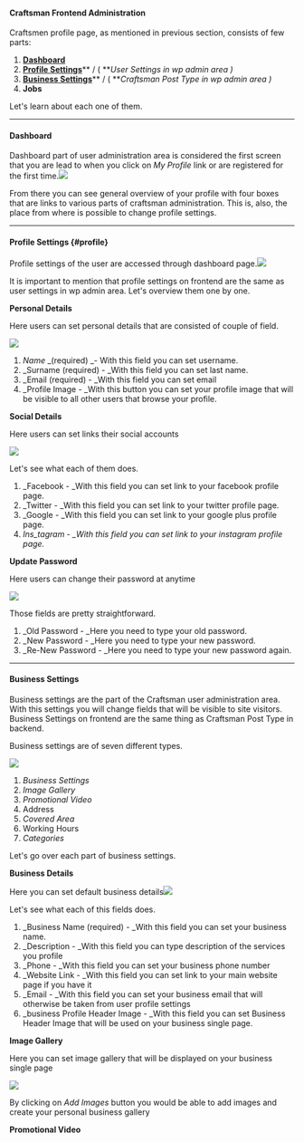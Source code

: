 #### Craftsman Frontend Administration

Craftsmen profile page, as mentioned in previous section, consists of few parts:

1. [**Dashboard**](#dashboard)
2. [**Profile Settings**](#profile)** / \( **_User Settings in wp admin area \)_
3. [**Business Settings**](#business-settings)** / \( **_Craftsman Post Type in wp admin area \)_
4. **Jobs**

Let's learn about each one of them.

---

#### **Dashboard**

Dashboard part of user administration area is considered the first screen that you are lead to when you  click on _My Profile_ link or are registered for the first time.![](/assets/20.png)

From there you can see general overview of your profile with four boxes that are links to various parts of craftsman administration. This is, also, the place from where is possible to change profile settings.

---

#### Profile Settings {#profile}

Profile settings of the user are accessed through dashboard page.![](/assets/21.png)

It is important to mention that profile settings on frontend are the same as user settings in wp admin area. Let's overview them one by one.

**Personal Details**

Here users can set personal details that are consisted of couple of field.

![](/assets/22.png)

1. _Name_ _\(required\) _- With this field you can set username.
2. \_Surname \(required\) - \_With this field you can set last name.
3. \_Email \(required\) - \_With this field you can set email
4. \_Profile Image - \_With this button you can set your profile image that will be visible to all other users that browse your profile.

**Social Details**

Here users can set links their social accounts

![](/assets/23.png)

Let's see what each of them does.

1. \_Facebook - \_With this field you can set link to your facebook profile page.
2. \_Twitter - \_With this field you can set link to your twitter profile page.
3. \_Google - \_With this field you can set link to your google plus profile page.
4. _Ins\_tagram - \_With this field you can set link to your instagram profile page._

**Update Password**

Here users can change their password at anytime

![](/assets/24.png)

Those fields are pretty straightforward.

1. \_Old Password - \_Here you need to type your old password.
2. \_New Password - \_Here you need to type your new password.
3. \_Re-New Password - \_Here you need to type your new password again.

---

#### Business Settings

Business settings are the part of the Craftsman user administration area. With this settings you will change fields that will be visible to site visitors. Business Settings on frontend are the same thing as Craftsman Post Type in backend.

Business settings are of seven different types.

![](/assets/25.png)



1. _Business Settings_
2. _Image Gallery_
3. _Promotional Video_
4. Address
5. _Covered Area_
6. Working Hours
7. _Categories_



Let's go over each part of business settings.



**Business Details**

Here you can set default business details![](/assets/26.png) 

Let's see what each of this fields does.

1. _Business Name \(required\) - _With this field you can set your business name.
2. _Description - _With this field you can type description of the services you profile
3. _Phone - _With this field you can set your business phone number
4. _Website Link - _With this field you can set link to your main website page if you have it
5. _Email - _With this field you can set your business email that will otherwise be taken from user profile settings
6. _business Profile Header Image - _With this field you can set Business Header Image that will be used on your business single page.



**Image Gallery**

Here you can set image gallery that will be displayed on your business single page

![](/assets/27.png)

By clicking on _Add Images_ button you would be able to add images and create your personal business gallery



**Promotional Video**



